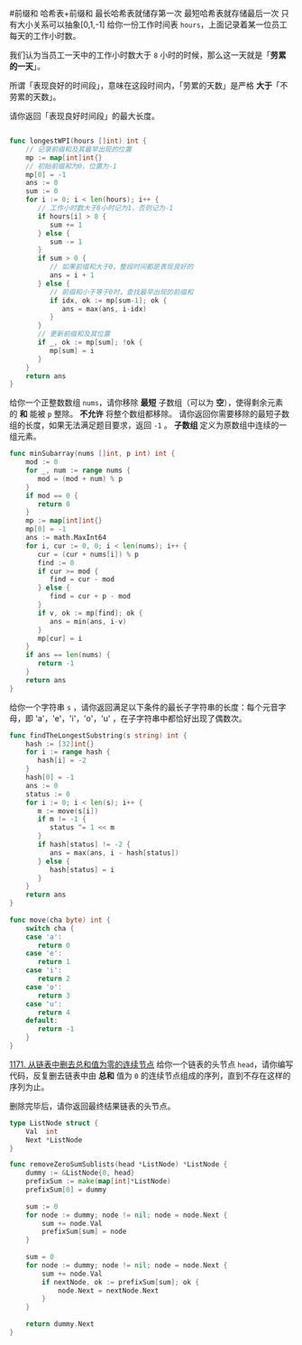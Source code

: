 #前缀和
哈希表+前缀和
最长哈希表就储存第一次
最短哈希表就存储最后一次
只有大小关系可以抽象[0,1,-1]
给你一份工作时间表 `hours`，上面记录着某一位员工每天的工作小时数。

我们认为当员工一天中的工作小时数大于 `8` 小时的时候，那么这一天就是「**劳累的一天**」。

所谓「表现良好的时间段」，意味在这段时间内，「劳累的天数」是严格 **大于**「不劳累的天数」。

请你返回「表现良好时间段」的最大长度。
```go

func longestWPI(hours []int) int {  
    // 记录前缀和及其最早出现的位置  
    mp := map[int]int{}  
    // 初始前缀和为0，位置为-1  
    mp[0] = -1  
    ans := 0  
    sum := 0  
    for i := 0; i < len(hours); i++ {  
       // 工作小时数大于8小时记为1，否则记为-1  
       if hours[i] > 8 {  
          sum += 1  
       } else {  
          sum -= 1  
       }  
       if sum > 0 {  
          // 如果前缀和大于0，整段时间都是表现良好的  
          ans = i + 1  
       } else {  
          // 前缀和小于等于0时，查找最早出现的前缀和  
          if idx, ok := mp[sum-1]; ok {  
             ans = max(ans, i-idx)  
          }  
       }  
       // 更新前缀和及其位置  
       if _, ok := mp[sum]; !ok {  
          mp[sum] = i  
       }  
    }  
    return ans  
}

```
给你一个正整数数组 `nums`，请你移除 **最短** 子数组（可以为 **空**），使得剩余元素的 **和** 能被 `p` 整除。 **不允许** 将整个数组都移除。
请你返回你需要移除的最短子数组的长度，如果无法满足题目要求，返回 `-1` 。
**子数组** 定义为原数组中连续的一组元素。
```go
func minSubarray(nums []int, p int) int {  
    mod := 0  
    for _, num := range nums {  
       mod = (mod + num) % p  
    }  
    if mod == 0 {  
       return 0  
    }  
    mp := map[int]int{}  
    mp[0] = -1  
    ans := math.MaxInt64  
    for i, cur := 0, 0; i < len(nums); i++ {  
       cur = (cur + nums[i]) % p  
       find := 0  
       if cur >= mod {  
          find = cur - mod  
       } else {  
          find = cur + p - mod  
       }  
       if v, ok := mp[find]; ok {  
          ans = min(ans, i-v)  
       }  
       mp[cur] = i  
    }  
    if ans == len(nums) {  
       return -1  
    }  
    return ans  
}
```
给你一个字符串 `s` ，请你返回满足以下条件的最长子字符串的长度：每个元音字母，即 'a'，'e'，'i'，'o'，'u' ，在子字符串中都恰好出现了偶数次。
```go
func findTheLongestSubstring(s string) int {  
    hash := [32]int{}  
    for i := range hash {  
       hash[i] = -2  
    }  
    hash[0] = -1  
    ans := 0  
    status := 0  
    for i := 0; i < len(s); i++ {  
       m := move(s[i])  
       if m != -1 {  
          status ^= 1 << m  
       }  
       if hash[status] != -2 {  
          ans = max(ans, i - hash[status])  
       } else {  
          hash[status] = i  
       }  
    }  
    return ans  
}  
  
func move(cha byte) int {  
    switch cha {  
    case 'a':  
       return 0  
    case 'e':  
       return 1  
    case 'i':  
       return 2  
    case 'o':  
       return 3  
    case 'u':  
       return 4  
    default:  
       return -1  
    }  
}
```

[1171. 从链表中删去总和值为零的连续节点](https://leetcode.cn/problems/remove-zero-sum-consecutive-nodes-from-linked-list/)
给你一个链表的头节点 `head`，请你编写代码，反复删去链表中由 **总和** 值为 `0` 的连续节点组成的序列，直到不存在这样的序列为止。

删除完毕后，请你返回最终结果链表的头节点。
```go
type ListNode struct {
    Val  int
    Next *ListNode
}

func removeZeroSumSublists(head *ListNode) *ListNode {
    dummy := &ListNode{0, head}
    prefixSum := make(map[int]*ListNode)
    prefixSum[0] = dummy
    
    sum := 0
    for node := dummy; node != nil; node = node.Next {
        sum += node.Val
        prefixSum[sum] = node
    }
    
    sum = 0
    for node := dummy; node != nil; node = node.Next {
        sum += node.Val
        if nextNode, ok := prefixSum[sum]; ok {
            node.Next = nextNode.Next
        }
    }
    
    return dummy.Next
}

```